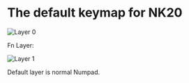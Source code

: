 # The default keymap for NK20

![Layer 0](https://i.imgur.com/ppJr9SO.png)

Fn Layer:

![Layer 1](https://i.imgur.com/wtO3GJ5.png)

Default layer is normal Numpad.
